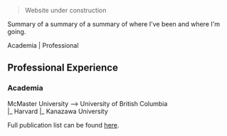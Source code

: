 > Website under construction

Summary of a summary of a summary of where I've been and where I'm going.

Academia | Professional

## Professional Experience



### Academia

McMaster University --> University of British Columbia  
|_ Harvard              |_ Kanazawa University

Full publication list can be found [here](https://scholar.google.com/citations?user=VySk54AAAAAJ&hl=en "Andy's Google Scholar").
